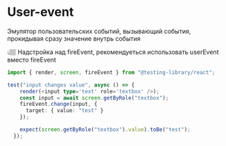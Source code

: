 # User-event

Эмулятор пользовательских событий, вызывающий события, прокидывая сразу значение внутрь события

👆🏽 Надстройка над fireEvent, рекомендуеться использовать userEvent вместо fireEvent  

```typescript
import { render, screen, fireEvent } from "@testing-library/react";

test("input changes value", async () => {
    render(<input type='text' role='textbox' />);
    const input = await screen.getByRole("textbox");
    fireEvent.change(input, {
      target: { value: "test" }
    });

    expect(screen.getByRole("textbox").value).toBe("test");
  });
```